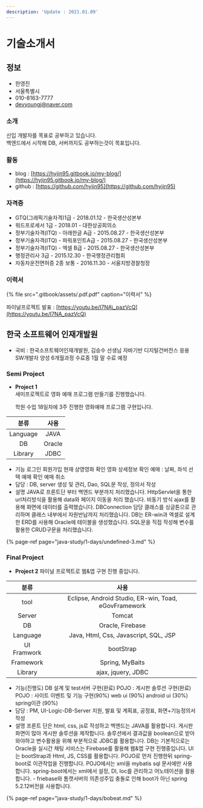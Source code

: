 ```yaml
---
description: 'Update : 2021.01.09'
---
```


# 기술소개서

## 정보

* 한영진
* 서울특별시
* 010-8163-7777
* devyoungj@naver.com

### 소개

신입 개발자를 목표로 공부하고 있습니다.  
백엔드에서 시작해 DB, 서버까지도 공부하는것이 목표입니다.

### 활동

* blog : [https://hyjin95.gitbook.io/my-blog/](https://hyjin95.gitbook.io/my-blog/)
* github : [https://github.com/hyjin95](https://github.com/hyjin95)

### 자격증

* GTQ\(그래픽기술자격\)1급 - 2018.01.12 - 한국생산성본부
* 워드프로세서 1급 - 2018.01 -  대한상공회의소
* 정부기술자격\(ITQ\) - 아래한글 A급 - 2015.08.27 - 한국생산성본부
* 정부기술자격\(ITQ\) - 파워포인트A급 - 2015.08.27 - 한국생산성본부
* 정부기술자격\(ITQ\) - 엑셀 B급 - 2015.08.27 - 한국생산성본부
* 행정관리사 3급 - 2015.12.30 - 한국행정관리협회
* 자동차운전면허증 2종 보통 - 2016.11.30 - 서울지방경찰청장

### 이력서

{% file src=".gitbook/assets/.pdf.pdf" caption="이력서" %}

파이널프로젝트 발표 : [https://youtu.be/I7NA\_pazVcQ](https://youtu.be/I7NA_pazVcQ)

## 한국 소프트웨어 인재개발원

* 국비 : 한국소프트웨어인재개발원, 김승수 선생님 자바기반 디지털건버전스 응용 SW개발자 양성 6개월과정 수료중 1월 말 수료 예정

### Semi Project

* **Project 1**  
  세미프로젝트로 영화 예매 프로그램 만들기를 진행했습니다.

  학원 수업 18일차에 3주 진행한 영화예매 프로그램 구현입니다.

| 분류 | 사용 |
| :---: | :---: |
| Language | JAVA |
| DB | Oracle |
| Library | JDBC |

* 기능 로그인 회원가입 현재 상영영화 확인 영화 상세정보 확인 예매 : 날짜, 좌석 선택 예매 확인 예매 취소
* 담당 : DB, server 생성 및 관리, Dao, SQL문 작성, 정의서 작성
* 설명 JAVA로 프론트단 부터 백엔드  부분까지 처리했습니다. HttpServlet을 통한 url처리방식을 활용해 data와 페이지 이동을 처리 했습니다. 비동기 방식 ajax를 활용해 화면에 데이터를 출력했습니다. DBConnection 담당 클래스를 싱글톤으로 관리하며 클래스 내부에서 자원반납까지 처리했습니다. DB는 ER-win과 엑셀로 설계한 ERD를 사용해 Oracle에 테이블을 생성했습니다. SQL문을 직접 작성해 변수를 활용한 CRUD구문을 처리했습니다.

{% page-ref page="java-study/1-days/undefined-3.md" %}

### Final Project

* **Project 2** 파이널 프로젝트로 웹&앱 구현 진행 중입니다.

| 분류 | 사용 |
| :---: | :---: |
| tool | Eclipse, Android Studio, ER-win, Toad, eGovFramework |
| Server | Tomcat |
| DB | Oracle, Firebase |
| Language | Java, Html, Css, Javascript, SQL, JSP |
| UI Framwork | bootStrap |
| Framework | Spring, MyBaits |
| Library | ajax, jquery, JDBC |

* 기능\(진행도\) DB 설계 및 test서버 구현\(완료\) POJO : 게시판 솔루션 구현\(완료\) POJO : 사이트 이벤트 및 기능 구현\(90%\) web ui \(90%\) android ui \(30%\) spring이관 \(90%\)
* 담당 : PM, UI-Logic-DB-Server 지원, 발표 및 계획표, 공정표, 화면+기능정의서 작성
* 설명 프론트 단은 html, css, js로 작성하고 백엔드는 JAVA를 활용합니다. 게시판 화면이 많아 게시판 솔루션을 제작합니다. 솔루션에서 결과값을 boolean으로 받아와야하고 변수활용을 위해 부분적으로 JDBC를 활용합니다. DB는 기본적으로는 Oracle을 실시간 채팅 서비스는 Firebase를 활용해 웹&앱 구현 진행중입니다. UI는 bootStrap과 Html, JS, CSS를 활용합니다. POJO로 먼저 진행한뒤 spring-boot로 이관작업을 진행합니다. POJO에서는 xml을 mybatis sql 문서에만 사용합니다. spring-boot에서는 xml에서 설정, DI, Ioc를 관리하고 어노테이션을 활용합니다. - friebase와 톰캣서버의 의존성주입 충돌로 인해 boot가 아닌 spring 5.2.12버전을 사용합니다.

{% page-ref page="java-study/1-days/bobeat.md" %}

